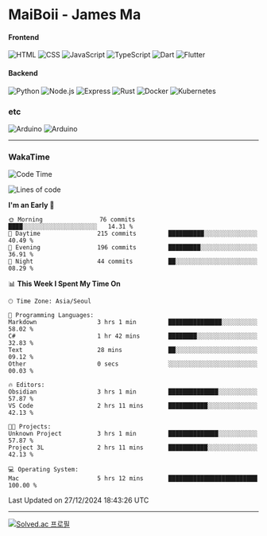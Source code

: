 # MaiBoii - James Ma

#### Frontend
![HTML](https://img.shields.io/badge/-HTML-E34F26?style=flat-square&logo=html5&logoColor=white)
![CSS](https://img.shields.io/badge/-CSS-1572B6?style=flat-square&logo=css3)
![JavaScript](https://img.shields.io/badge/-JavaScript-F7DF1E?style=flat-square&logo=javascript&logoColor=black)
![TypeScript](https://img.shields.io/badge/-TypeScript-02569B?style=flat-square&logo=typescript&logoColor=white)
![Dart](https://img.shields.io/badge/-Dart-0175C2?style=flat-square&logo=dart)
![Flutter](https://img.shields.io/badge/-Flutter-02569B?style=flat-square&logo=flutter)


#### Backend
![Python](https://img.shields.io/badge/-Python-3776AB?style=flat-square&logo=python&logoColor=white)
![Node.js](https://img.shields.io/badge/-Node.js-339933?style=flat-square&logo=node.js&logoColor=white)
![Express](https://img.shields.io/badge/-Express-339933?style=flat-square&logo=express&logoColor=white)
![Rust](https://img.shields.io/badge/-Rust-000000?style=flat-square&logo=rust&logoColor=white)
![Docker](https://img.shields.io/badge/-Docker-2496ED?style=flat-square&logo=docker&logoColor=white)
![Kubernetes](https://img.shields.io/badge/-Kubernetes-326CE5?style=flat-square&logo=kubernetes&logoColor=white)


### etc
![Arduino](https://img.shields.io/badge/-Arduino-00878F?style=flat-square&logo=arduino&logoColor=white)
![Arduino](https://img.shields.io/badge/-Unity-232326?style=flat-square&logo=unity&logoColor=white)

---
### WakaTime
<!--START_SECTION:waka-->
![Code Time](http://img.shields.io/badge/Code%20Time-983%20hrs%209%20mins-blue)

![Lines of code](https://img.shields.io/badge/From%20Hello%20World%20I%27ve%20Written-1.8%20million%20lines%20of%20code-blue)

**I'm an Early 🐤** 

```text
🌞 Morning                76 commits          ████░░░░░░░░░░░░░░░░░░░░░   14.31 % 
🌆 Daytime                215 commits         ██████████░░░░░░░░░░░░░░░   40.49 % 
🌃 Evening                196 commits         █████████░░░░░░░░░░░░░░░░   36.91 % 
🌙 Night                  44 commits          ██░░░░░░░░░░░░░░░░░░░░░░░   08.29 % 
```


📊 **This Week I Spent My Time On** 

```text
🕑︎ Time Zone: Asia/Seoul

💬 Programming Languages: 
Markdown                 3 hrs 1 min         ███████████████░░░░░░░░░░   58.02 % 
C#                       1 hr 42 mins        ████████░░░░░░░░░░░░░░░░░   32.83 % 
Text                     28 mins             ██░░░░░░░░░░░░░░░░░░░░░░░   09.12 % 
Other                    0 secs              ░░░░░░░░░░░░░░░░░░░░░░░░░   00.03 % 

🔥 Editors: 
Obsidian                 3 hrs 1 min         ██████████████░░░░░░░░░░░   57.87 % 
VS Code                  2 hrs 11 mins       ███████████░░░░░░░░░░░░░░   42.13 % 

🐱‍💻 Projects: 
Unknown Project          3 hrs 1 min         ██████████████░░░░░░░░░░░   57.87 % 
Project 3L               2 hrs 11 mins       ███████████░░░░░░░░░░░░░░   42.13 % 

💻 Operating System: 
Mac                      5 hrs 12 mins       █████████████████████████   100.00 % 
```


 Last Updated on 27/12/2024 18:43:26 UTC
<!--END_SECTION:waka-->
---
[![Solved.ac
프로필](http://mazassumnida.wtf/api/v2/generate_badge?boj=msu2020)](https://solved.ac/msu2020)
